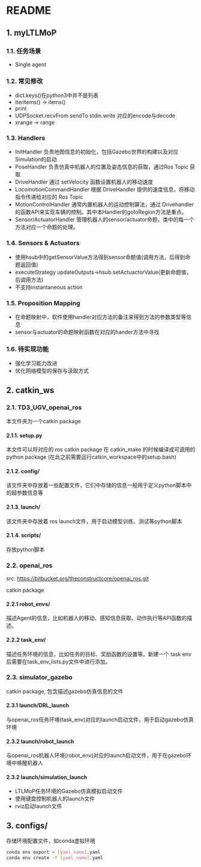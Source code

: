 # README

## **1. myLTLMoP**

### **1.1. 任务场景**

- Single agent 

### **1.2. 常见修改**

- dict.keys()在python3中并不是列表
- iteritems() -> items()
- print
- UDPSocket.recvFrom sendTo stdin.write 对应的encode与decode
- xrange -> range

### 1.3. Handlers

- InitHandler 负责地图信息的初始化，包括Gazebo世界的构建以及对应Simulation的启动
- PoseHandler 负责仿真中机器人的位置及姿态信息的获取，通过Ros Topic 获取
- DriveHandler 通过 setVelocity 函数设置机器人的移动速度
- LocomotionCommandHandler 根据 DriveHandler 提供的速度信息，将移动指令传递给对应的 Ros Topic
- MotionControlHandler 通常内置机器人的运动控制算法，通过 Drivehandler 的函数API来实现车辆的控制。其中本Handler的gotoRegion方法是重点。
- Sensor/ActuatorHandler 管理机器人的sensor/actuator命题，类中的每一个方法对应一个命题的处理。

### **1.4. Sensors & Actuators**

- 使用hsub中的getSensorValue方法得到sensor命题值(调用方法，后得到命题返回值)
- executeStrategy updateOutputs->hsub.setActuactorValue(更新命题值，后调用方法)
- 不支持instantaneous action

### **1.5. Proposition Mapping**

- 在命题映射中，软件使用handler对应方法的备注来得到方法的参数类型等信息
- sensor与actuator的命题映射函数在对应的hander方法中寻找

### **1.6. 待实现功能**

- 强化学习能力改进
- 优化网络模型的保存与读取方式

## 2. catkin_ws

### 2.1. TD3_UGV_openai_ros

本文件夹为一个catkin package

#### 2.1.1. setup.py

本文件可以将对应的 ros catkin package 在 catkin_make 的时候编译成可调用的 python package (在此之前需要运行catkin_workspace中的setup.bash)

#### 2.1.2. config/

该文件夹中存放着一些配置文件，它们中存储的信息一般用于定义python脚本中的超参数信息等

#### 2.1.3. launch/

该文件夹中存放着 ros launch文件，用于启动模型训练、测试等python脚本

#### 2.1.4. scripts/

存放python脚本

### 2.2. openai_ros

src: https://bitbucket.org/theconstructcore/openai_ros.git

catkin package

#### 2.2.1 robot_envs/

描述Agent的信息，比如机器人的移动、感知信息获取、动作执行等API函数的描述。

#### 2.2.2 task_env/

描述任务环境的信息，比如任务的目标、奖励函数的设置等。新建一个 task env 后需要在task_env_lists.py文件中进行添加。

### 2.3. simulator_gazebo

catkin package, 包含描述gazebo仿真信息的文件

#### 2.3.1 launch/DRL_launch

与openai_ros任务环境(task_env)对应的launch启动文件，用于启动gazebo仿真环境

#### 2.3.2 launch/robot_launch

与openai_ros机器人环境(robot_env)对应的launch启动文件，用于在gazebo环境中唤醒机器人

#### 2.3.2 launch/simulation_launch

- LTLMoP任务环境的Gazebo仿真模拟启动文件
- 使用键盘控制机器人的launch文件
- rviz启动launch文件

## 3. configs/

存储环境配置文件，如conda虚拟环境

```sh
conda env export > [yaml_name].yaml
conda env create -f [yaml_name].yaml
```

